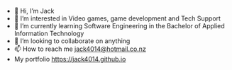 - 👋 Hi, I’m Jack
- 👀 I’m interested in Video games, game development and Tech Support
- 🌱 I’m currently learning Software Engineering in the Bachelor of Applied Information Technology
- 💞️ I’m looking to collaborate on anything
- 📫 How to reach me jack4014@hotmail.co.nz
- My portfolio https://jack4014.github.io

<!---
jack4014/jack4014 is a ✨ special ✨ repository because its `README.md` (this file) appears on your GitHub profile.
You can click the Preview link to take a look at your changes.
--->
